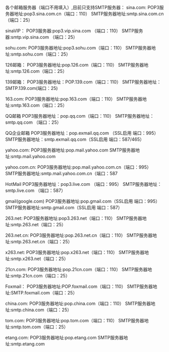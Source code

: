 各个邮箱服务器（端口不用填入）,目前只支持SMTP服务器：
sina.com:
POP3服务器地址:pop3.sina.com.cn（端口：110）
SMTP服务器地址:smtp.sina.com.cn（端口：25）

sinaVIP：
POP3服务器:pop3.vip.sina.com （端口：110）
SMTP服务器:smtp.vip.sina.com （端口：25）

sohu.com:
POP3服务器地址:pop3.sohu.com（端口：110）
SMTP服务器地址:smtp.sohu.com（端口：25）

126邮箱：
POP3服务器地址:pop.126.com（端口：110）
SMTP服务器地址:smtp.126.com（端口：25）

139邮箱：
POP3服务器地址：POP.139.com（端口：110）
SMTP服务器地址：SMTP.139.com(端口：25)

163.com:
POP3服务器地址:pop.163.com（端口：110）
SMTP服务器地址:smtp.163.com（端口：25）

QQ邮箱
POP3服务器地址：pop.qq.com（端口：110）
SMTP服务器地址：smtp.qq.com （端口：25）

QQ企业邮箱
POP3服务器地址：pop.exmail.qq.com （SSL启用 端口：995）
SMTP服务器地址：smtp.exmail.qq.com（SSL启用 端口：587/465）

yahoo.com:
POP3服务器地址:pop.mail.yahoo.com
SMTP服务器地址:smtp.mail.yahoo.com

yahoo.com.cn:
POP3服务器地址:pop.mail.yahoo.com.cn（端口：995）
SMTP服务器地址:smtp.mail.yahoo.com.cn（端口：587

HotMail
POP3服务器地址：pop3.live.com （端口：995）
SMTP服务器地址：smtp.live.com （端口：587）

gmail(google.com)
POP3服务器地址:pop.gmail.com（SSL启用 端口：995）
SMTP服务器地址:smtp.gmail.com（SSL启用 端口：587）

263.net:
POP3服务器地址:pop3.263.net（端口：110）
SMTP服务器地址:smtp.263.net（端口：25）

263.net.cn:
POP3服务器地址:pop.263.net.cn（端口：110）
SMTP服务器地址:smtp.263.net.cn（端口：25）

x263.net:
POP3服务器地址:pop.x263.net（端口：110）
SMTP服务器地址:smtp.x263.net（端口：25）

21cn.com:
POP3服务器地址:pop.21cn.com（端口：110）
SMTP服务器地址:smtp.21cn.com（端口：25）

Foxmail：
POP3服务器地址:POP.foxmail.com（端口：110）
SMTP服务器地址:SMTP.foxmail.com（端口：25）

china.com:
POP3服务器地址:pop.china.com（端口：110）
SMTP服务器地址:smtp.china.com（端口：25）

tom.com:
POP3服务器地址:pop.tom.com（端口：110）
SMTP服务器地址:smtp.tom.com（端口：25）

etang.com:
POP3服务器地址:pop.etang.com
SMTP服务器地址:smtp.etang.com
